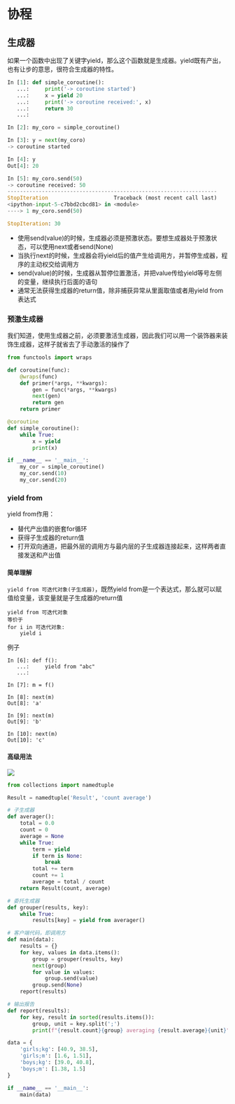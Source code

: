 # 协程
## 生成器
如果一个函数中出现了关键字yield，那么这个函数就是生成器。yield既有产出，也有让步的意思，很符合生成器的特性。
```python
In [1]: def simple_coroutine():
   ...:     print('-> coroutine started')
   ...:     x = yield 20
   ...:     print('-> coroutine received:', x)
   ...:     return 30
   ...:

In [2]: my_coro = simple_coroutine()

In [3]: y = next(my_coro)
-> coroutine started

In [4]: y
Out[4]: 20

In [5]: my_coro.send(50)
-> coroutine received: 50
-------------------------------------------------------------------
StopIteration                     Traceback (most recent call last)
<ipython-input-5-c7bbd2cbcd81> in <module>
----> 1 my_coro.send(50)

StopIteration: 30
```
* 使用send(value)的时候，生成器必须是预激状态。要想生成器处于预激状态，可以使用next或者send(None)
* 当执行next的时候，生成器会将yield后的值产生给调用方，并暂停生成器，程序的主动权交给调用方
* send(value)的时候，生成器从暂停位置激活，并把value传给yield等号左侧的变量，继续执行后面的语句
* 通常无法获得生成器的return值，除非捕获异常从里面取值或者用yield from表达式
### 预激生成器
我们知道，使用生成器之前，必须要激活生成器，因此我们可以用一个装饰器来装饰生成器，这样子就省去了手动激活的操作了
```python
from functools import wraps

def coroutine(func):
    @wraps(func)
    def primer(*args, **kwargs):
        gen = func(*args, **kwargs)
        next(gen)
        return gen
    return primer

@coroutine
def simple_coroutine():
    while True:
        x = yield
        print(x)

if __name__ == '__main__':
    my_cor = simple_coroutine()
    my_cor.send(10)
    my_cor.send(20)
```
### yield from
yield from作用：
* 替代产出值的嵌套for循环
* 获得子生成器的return值
* 打开双向通道，把最外层的调用方与最内层的子生成器连接起来，这样两者直接发送和产出值
#### 简单理解
`yield from 可迭代对象(子生成器)`，既然yield from是一个表达式，那么就可以赋值给变量，该变量就是子生成器的return值
```
yield from 可迭代对象
等价于
for i in 可迭代对象:
    yield i
```
例子
```
In [6]: def f():
   ...:     yield from "abc"
   ...:

In [7]: m = f()

In [8]: next(m)
Out[8]: 'a'

In [9]: next(m)
Out[9]: 'b'

In [10]: next(m)
Out[10]: 'c'
```
#### 高级用法
![](https://tva1.sinaimg.cn/large/007S8ZIlly1gebn9ag3e8j31680eagx3.jpg)
```python
from collections import namedtuple

Result = namedtuple('Result', 'count average')

# 子生成器
def averager():
    total = 0.0
    count = 0
    average = None
    while True:
        term = yield
        if term is None:
            break
        total += term
        count += 1
        average = total / count
    return Result(count, average)

# 委托生成器
def grouper(results, key):
    while True:
        results[key] = yield from averager()

# 客户端代码，即调用方
def main(data):
    results = {}
    for key, values in data.items():
        group = grouper(results, key)
        next(group)
        for value in values:
            group.send(value)
        group.send(None)
    report(results)

# 输出报告
def report(results):
    for key, result in sorted(results.items()):
        group, unit = key.split(';')
        print(f"{result.count}{group} averaging {result.average}{unit}")

data = {
    'girls;kg': [40.9, 38.5],
    'girls;m': [1.6, 1.51],
    'boys;kg': [39.0, 40.8],
    'boys;m': [1.38, 1.5]
}

if __name__ == '__main__':
    main(data)
```
